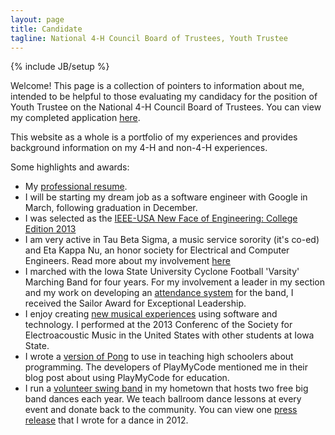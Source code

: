 ```yaml
---
layout: page
title: Candidate
tagline: National 4-H Council Board of Trustees, Youth Trustee
---
```

{% include JB/setup %}

Welcome! This page is a collection of pointers to information about me, intended to be helpful to those evaluating my candidacy for the position of Youth Trustee on the National 4-H Council Board of Trustees. You can view my completed application [here](/files/ullerich-yt.pdf).

This website as a whole is a portfolio of my experiences and provides background information on my 4-H and non-4-H experiences.  

Some highlights and awards:  
- My [professional resume](/files/ullerich-resume.pdf).
- I will be starting my dream job as a software engineer with Google in March, following graduation in December.  
- I was selected as the [IEEE-USA New Face of Engineering: College Edition 2013](http://www.nxtbook.com/nxtbooks/ieeeusa/ieeeusa_summer13/index.php#/36)  
- I am very active in Tau Beta Sigma, a music service sorority (it's co-ed) and Eta Kappa Nu, an honor society for Electrical and Computer Engineers. Read more about my involvement [here](http://www.curtisullerich.com/experience/leadership.html)  
- I marched with the Iowa State University Cyclone Football 'Varsity' Marching Band for four years. For my involvement a leader in my section and my work on developing an [attendance system](/projects/attendance-system.html) for the band, I received the Sailor Award for Exceptional Leadership.  
- I enjoy creating [new musical experiences](/music-technology/overview.html) using software and technology. I performed at the 2013 Conferenc of the Society for Electroacoustic Music in the United States with other students at Iowa State.  
- I wrote a [version of Pong](/projects/pong.html) to use in teaching high schoolers about programming. The developers of PlayMyCode mentioned me in their blog post about using PlayMyCode for education.  
- I run a [volunteer swing band](www.popcornbutton.org) in my hometown that hosts two free big band dances each year. We teach ballroom dance lessons at every event and donate back to the community. You can view one [press release](/files/atlantic-news-telegraph.png) that I wrote for a dance in 2012.


